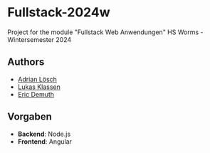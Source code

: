 # Fullstack-2024w
Project for the module "Fullstack Web Anwendungen" HS Worms - Wintersemester 2024

## **Authors**
- [Adrian Lösch](https://github.com/ultraluminar)
- [Lukas Klassen](https://github.com/klasl4243)
- [Eric Demuth](https://github.com/thedemuth)

## Vorgaben
- **Backend**: Node.js
- **Frontend**: Angular
